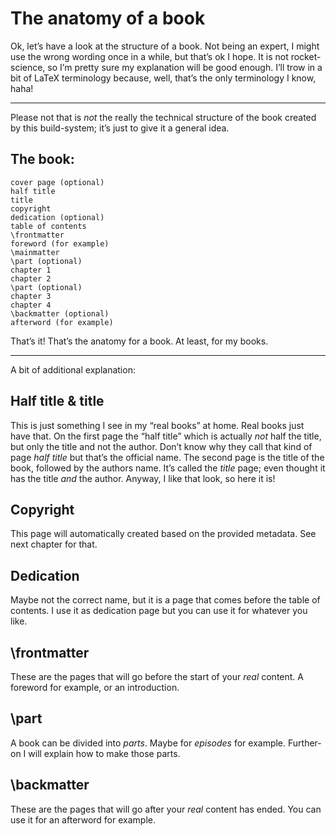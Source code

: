 # The anatomy of a book

Ok, let’s have a look at the structure of a book. Not being an expert, I might use the wrong wording once in a while, but that’s ok I hope. It is not rocket-science, so I’m pretty sure my explanation will be good enough. I’ll trow in a bit of LaTeX terminology because, well, that’s the only terminology I know, haha!

---

Please not that is *not* the really the technical structure of the book created by this build-system; it’s just to give it a general idea.

## The book:

	
	cover page (optional)
	half title
	title
	copyright
	dedication (optional)
	table of contents
	\frontmatter
	foreword (for example)
	\mainmatter
	\part (optional)
	chapter 1
	chapter 2
	\part (optional)
	chapter 3
	chapter 4
	\backmatter (optional)
	afterword (for example)

That’s it! That’s the anatomy for a book. At least, for my books.

---

A bit of additional explanation:

## Half title & title

This is just something I see in my “real books” at home. Real books just have that. On the first page the “half title” which is actually *not* half the title, but only the title and not the author. Don’t know why they call that kind of page *half title* but that’s the official name.
The second page is the title of the book, followed by the authors name. It’s called the *title* page; even thought it has the title *and* the author.
Anyway, I like that look, so here it is!

## Copyright

This page will automatically created based on the provided metadata. See next chapter for that.

## Dedication

Maybe not the correct name, but it is a page that comes before the table of contents. I use it as dedication page but you can use it for whatever you like.

## \\frontmatter

These are the pages that will go before the start of your *real* content. A foreword for example, or an introduction.

## \\part

A book can be divided into *parts*. Maybe for *episodes* for example. Further-on I will explain how to make those parts.

## \\backmatter

These are the pages that will go after your *real* content has ended. You can use it for an afterword for example.







